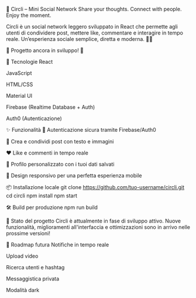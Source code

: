 🔄 Circli – Mini Social Network
Share your thoughts. Connect with people. Enjoy the moment.

Circli è un social network leggero sviluppato in React che permette agli utenti di condividere post, mettere like, commentare e interagire in tempo reale. Un’esperienza sociale semplice, diretta e moderna. 📱✨

🚧 Progetto ancora in sviluppo! 🚀

🧰 Tecnologie
React

JavaScript

HTML/CSS

Material UI

Firebase (Realtime Database + Auth)

Auth0 (Autenticazione)

✨ Funzionalità
🔐 Autenticazione sicura tramite Firebase/Auth0

📝 Crea e condividi post con testo e immagini

❤️ Like e commenti in tempo reale

👤 Profilo personalizzato con i tuoi dati salvati

📱 Design responsivo per una perfetta esperienza mobile

📦 Installazione locale
git clone https://github.com/tuo-username/circli.git
cd circli
npm install
npm start

🛠️ Build per produzione
npm run build

🧪 Stato del progetto
Circli è attualmente in fase di sviluppo attivo. Nuove funzionalità, miglioramenti all'interfaccia e ottimizzazioni sono in arrivo nelle prossime versioni!

🧭 Roadmap futura
Notifiche in tempo reale

Upload video

Ricerca utenti e hashtag

Messaggistica privata

Modalità dark
